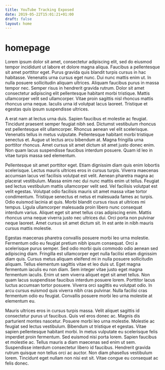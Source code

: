 ```yaml
---
title: YouTube Tracking Exposed
date: 2019-05-22T15:01:21+01:00
draft: false
layout: home
---
```


# homepage

Lorem ipsum dolor sit amet, consectetur adipiscing elit, sed do eiusmod tempor incididunt ut labore et dolore magna aliqua. Faucibus a pellentesque sit amet porttitor eget. Purus gravida quis blandit turpis cursus in hac habitasse. Venenatis urna cursus eget nunc. Dui nunc mattis enim ut. In nulla posuere sollicitudin aliquam ultrices. Aliquam faucibus purus in massa tempor nec. Semper risus in hendrerit gravida rutrum. Dolor sit amet consectetur adipiscing elit pellentesque habitant morbi tristique. Mattis ullamcorper velit sed ullamcorper. Vitae proin sagittis nisl rhoncus mattis rhoncus urna neque. Iaculis urna id volutpat lacus laoreet. Tristique et egestas quis ipsum suspendisse ultrices.

A erat nam at lectus urna duis. Sapien faucibus et molestie ac feugiat. Tincidunt praesent semper feugiat nibh sed. Dictumst vestibulum rhoncus est pellentesque elit ullamcorper. Rhoncus aenean vel elit scelerisque. Venenatis tellus in metus vulputate. Pellentesque habitant morbi tristique senectus et. Augue ut lectus arcu bibendum at. Magna fringilla urna porttitor rhoncus. Amet cursus sit amet dictum sit amet justo donec enim. Non quam lacus suspendisse faucibus interdum posuere. Quam id leo in vitae turpis massa sed elementum.

Pellentesque sit amet porttitor eget. Etiam dignissim diam quis enim lobortis scelerisque. Lectus mauris ultrices eros in cursus turpis. Viverra maecenas accumsan lacus vel facilisis volutpat est velit. Aenean pharetra magna ac placerat vestibulum. Massa enim nec dui nunc mattis enim ut tellus. Feugiat sed lectus vestibulum mattis ullamcorper velit sed. Vel facilisis volutpat est velit egestas. Volutpat odio facilisis mauris sit amet massa vitae tortor condimentum. Tristique senectus et netus et malesuada fames ac turpis. Odio euismod lacinia at quis. Morbi blandit cursus risus at ultrices mi tempus. Ligula ullamcorper malesuada proin libero nunc consequat interdum varius. Aliquet eget sit amet tellus cras adipiscing enim. Mattis rhoncus urna neque viverra justo nec ultrices dui. Orci porta non pulvinar neque laoreet. Amet cursus sit amet dictum sit. In est ante in nibh mauris cursus mattis molestie.

Egestas maecenas pharetra convallis posuere morbi leo urna molestie. Fermentum odio eu feugiat pretium nibh ipsum consequat. Orci a scelerisque purus semper. Sed odio morbi quis commodo odio aenean sed adipiscing diam. Fringilla est ullamcorper eget nulla facilisi etiam dignissim diam quis. Cursus metus aliquam eleifend mi in nulla posuere sollicitudin aliquam. Tellus elementum sagittis vitae et leo duis ut. Eget magna fermentum iaculis eu non diam. Sem integer vitae justo eget magna fermentum iaculis. Enim ut sem viverra aliquet eget sit amet tellus. Non quam lacus suspendisse faucibus interdum posuere lorem. Porttitor lacus luctus accumsan tortor posuere. Viverra orci sagittis eu volutpat odio. In arcu cursus euismod quis viverra nibh cras pulvinar. Nulla facilisi cras fermentum odio eu feugiat. Convallis posuere morbi leo urna molestie at elementum eu.

Mauris ultrices eros in cursus turpis massa. Velit aliquet sagittis id consectetur purus ut faucibus. Quis vel eros donec ac. Magnis dis parturient montes nascetur. Posuere morbi leo urna molestie. Molestie ac feugiat sed lectus vestibulum. Bibendum ut tristique et egestas. Vitae sapien pellentesque habitant morbi. In metus vulputate eu scelerisque felis imperdiet proin fermentum. Sed euismod nisi porta lorem. Sapien faucibus et molestie ac. Tellus mauris a diam maecenas sed enim ut sem. Suspendisse interdum consectetur libero id faucibus. Hendrerit gravida rutrum quisque non tellus orci ac auctor. Non diam phasellus vestibulum lorem. Tincidunt eget nullam non nisi est sit. Vitae congue eu consequat ac felis donec.